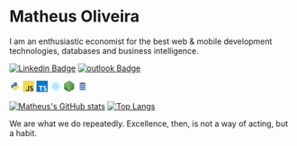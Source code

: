 # Matheus Oliveira

I am an enthusiastic economist for the best web & mobile development technologies, databases and business intelligence.

[![Linkedin Badge](https://img.shields.io/badge/-Matheus%20Oliveira-1235E4?style=flat-square&logo=Linkedin&logoColor=white&link=https://www.linkedin.com/in/matheusoss/)](https://www.linkedin.com/in/matheusoss/) 
[![outlook Badge](https://img.shields.io/badge/-matheusoss@hotmail.com-1235E4?style=flat-square&logo=microsoft&logoColor=white&link=mailto:matheusoss@hotmail.com)](mailto:matheusoss@hotmail.com)



<code><img height="20" alt="python" src="https://raw.githubusercontent.com/github/explore/80688e429a7d4ef2fca1e82350fe8e3517d3494d/topics/python/python.png"></code>
<code><img height="20" alt="javascript" src="https://raw.githubusercontent.com/github/explore/80688e429a7d4ef2fca1e82350fe8e3517d3494d/topics/javascript/javascript.png"></code>
<code><img height="20" alt="html" src="https://raw.githubusercontent.com/github/explore/80688e429a7d4ef2fca1e82350fe8e3517d3494d/topics/typescript/typescript.png"></code>
<code><img height="20" alt="css" src="https://raw.githubusercontent.com/github/explore/5c058a388828bb5fde0bcafd4bc867b5bb3f26f3/topics/react/react.png"></code>
<code><img height="20" alt="nodejs" src="https://raw.githubusercontent.com/github/explore/80688e429a7d4ef2fca1e82350fe8e3517d3494d/topics/nodejs/nodejs.png"></code> 
<code><img height="20" alt="sql" src="https://raw.githubusercontent.com/github/explore/80688e429a7d4ef2fca1e82350fe8e3517d3494d/topics/sql/sql.png"></code>


[![Matheus's GitHub stats](https://github-readme-stats.vercel.app/api?username=matheusoss&count_private=false&show_icons=true&theme=transparent&hide_border=true)](https://github.com/matheusoss/github-readme-stats)
[![Top Langs](https://github-readme-stats.vercel.app/api/top-langs/?username=matheusoss&layout=compact&hide=ipynb&count_private=true&show_icons=true&theme=transparent&hide_border=true)](https://github.com/matheusoss/)

We are what we do repeatedly. Excellence, then, is not a way of acting, but a habit.
